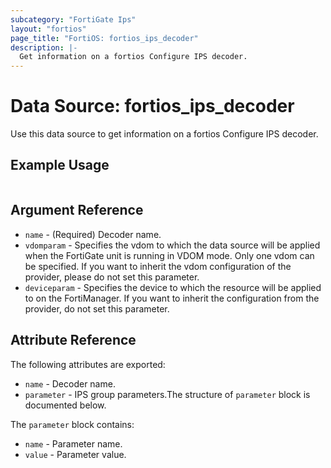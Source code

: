 ```yaml
---
subcategory: "FortiGate Ips"
layout: "fortios"
page_title: "FortiOS: fortios_ips_decoder"
description: |-
  Get information on a fortios Configure IPS decoder.
---
```


# Data Source: fortios_ips_decoder
Use this data source to get information on a fortios Configure IPS decoder.


## Example Usage

```hcl

```

## Argument Reference

* `name` - (Required) Decoder name.
* `vdomparam` - Specifies the vdom to which the data source will be applied when the FortiGate unit is running in VDOM mode. Only one vdom can be specified. If you want to inherit the vdom configuration of the provider, please do not set this parameter.
* `deviceparam` - Specifies the device to which the resource will be applied to on the FortiManager. If you want to inherit the configuration from the provider, do not set this parameter.

## Attribute Reference

The following attributes are exported:

* `name` - Decoder name.
* `parameter` - IPS group parameters.The structure of `parameter` block is documented below.

The `parameter` block contains:

* `name` - Parameter name.
* `value` - Parameter value.
